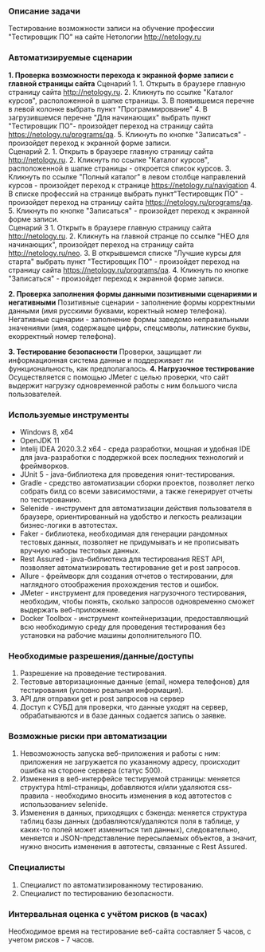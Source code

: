 ### Описание задачи
Тестирование возможности записи на обучение профессии "Тестировщик ПО" на сайте Нетологии http://netology.ru


### Автоматизируемые сценарии

   **1. Проверка возможности перехода к экранной форме записи с главной страницы сайта**
     Сценарий 1.
     1. Открыть в браузере главную страницу сайта http://netology.ru.
     2. Кликнуть по ссылке "Каталог курсов", расположенной в шапке страницы.
     3. В появившемся перечне в левой колонке выбрать пункт "Программирование"
     4. В загрузившемся перечне "Для начинающих" выбрать пункт "Тестировщик ПО"- произойдет переход на страницу сайта https://netology.ru/programs/qa.
     5. Кликнуть по кнопке "Записаться" - произойдет переход к экранной форме записи.     
    Сценарий 2.
    1. Открыть в браузере главную страницу сайта http://netology.ru.
    2. Кликнуть по ссылке "Каталог курсов", расположенной в шапке страницы - откроется список курсов.
    3. Кликнуть по ссылке "Полный каталог" в левом столбце направлений курсов - произойдет переход к странице https://netology.ru/navigation
    4. В списке профессий на странице выбрать пункт"Тестировщик ПО" - произойдет переход на страницу сайта https://netology.ru/programs/qa.
    5. Кликнуть по кнопке "Записаться" - произойдет переход к экранной форме записи.     
    Сценарий 3
    1. Открыть в браузере главную страницу сайта http://netology.ru.
    2. Кликнуть на главной странце по ссылке "НЕО для начинающих", произойдет переход на страницу сайта http://netology.ru/neo.
    3. В открывшемся списке "Лучшие курсы для старта" выбрать пункт "Тестировщик ПО" - произойдет переход на страницу сайта https://netology.ru/programs/qa.
    4. Кликнуть по кнопке "Записаться" - произойдет переход к экранной форме записи.

   **2. Проверка заполнения формы данными позитивными сценариями и негативными**
    Позитивные сценарии - заполнение формы корректными данными (имя русскими буквами, коректный номер телефона).
    Негативные сценарии - заполнение формы заведомо неправильными значениями (имя, содержащее цифры, спецсмволы, латинские буквы, екорректный номер телефона).

   **3. Тестирование безопасности**
 Проверки, защищает ли информационная система данные и поддерживает ли функциональность, как предполагалось.
   **4. Нагрузочное тестирование** 
Осуществляется с помощью JMeter с целью проверки, что сайт выдержит нагрузку одновременной работы с ним большого числа пользователей.



### Используемые инструменты

- Windows 8, x64
- OpenJDK 11
- Intelij IDEA 2020.3.2 x64 - среда разработки, мощная и удобная IDE для java-разработки с поддержкой всех последних технологий и фреймворков.
- JUnit 5 - java-библиотека для проведения юнит-тестирования.
- Gradle - средство автоматизации сборки проектов, позволяет легко собрать билд со всеми зависимостями, а также генерирует отчеты по тестированию.
- Selenide - инструмент для автоматизации действия пользователя в браузере, ориентированный на удобство и легкость реализации бизнес-логики в автотестах.
- Faker - библиотека, необходимая для генерации рандомных тестовых данных, позволяет не придумывать и не прописывать вручную наборы тестовых данных.
- Rest Assured - java-библиотека для тестирования REST API, позволяет автоматизировать тестирование get и post запросов.
- Allure - фреймворк для создания отчетов о тестировании, для наглядного отоображения прохождения тестов и ошибок.
- JMeter - инструмент для проведения нагрузочного тестирования, необходим, чтобы понять, сколько запросов одновременно сможет выдержать веб-приложение.
- Docker Toolbox - инструмент контейнеризации, предоставляющий всю необходимую среду для проведения тестирования без установки на рабочие машины дополнительного ПО.


### Необходимые разрешения/данные/доступы

1. Разрешение на проведение тестирования.
2. Тестовые авторизационные данные (email, номера телефонов) для тестирования (условно реальная информация).
3. API для отправки get и post запросов на сервер 
4. Доступ к СУБД для проверки, что данные уходят на сервер, обрабатываются и в базе данных содается запись о заявке.

### Возможные риски при автоматизации

1. Невозможность запуска веб-приложения и работы с ним: приложения не загружается по указанному адресу, происходит ошибка на стороне сервера (статус 500).
2. Изменения в веб-интерфейсе тестируемой страницы: меняется структура html-страницы, добавляются и/или удаляются css-правила - необходимо вносить изменения в код автотестов с использованиеv selenide.
3. Изменения в данных, приходящих с бэкенда: меняется структура таблиц базы данных (добавляются/удаляются поля в таблице, у каких-то полей может измениться тип данных), следовательно, меняется и JSON-представление пересылаемых объектов, а значит, нужно вносить изменения в автотесты, связанные с Rest Assured.

### Cпециалисты
 1. Специалист по автоматизированному тестированию.
 2. Специалист по тестированию безопасности.

### Интервальная оценка с учётом рисков (в часах)

Необходимое время на тестирование веб-сайта составляет 5 часов, с учетом рисков - 7 часов.

